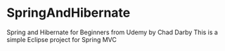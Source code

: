 # SpringAndHibernate
Spring and Hibernate for Beginners from Udemy by Chad Darby
This is a simple Eclipse project for Spring MVC
